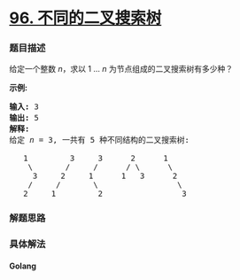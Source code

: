 # [96. 不同的二叉搜索树](https://leetcode-cn.com/problems/unique-binary-search-trees)

### 题目描述
<!-- 这里写题目描述 -->
<p>给定一个整数 <em>n</em>，求以&nbsp;1 ...&nbsp;<em>n</em>&nbsp;为节点组成的二叉搜索树有多少种？</p>

<p><strong>示例:</strong></p>

<pre><strong>输入:</strong> 3
<strong>输出:</strong> 5
<strong>解释:
</strong>给定 <em>n</em> = 3, 一共有 5 种不同结构的二叉搜索树:

   1         3     3      2      1
    \       /     /      / \      \
     3     2     1      1   3      2
    /     /       \                 \
   2     1         2                 3</pre>


### 解题思路


### 具体解法

<!-- tabs:start -->

#### **Golang**
```go

```

<!-- tabs:end -->


